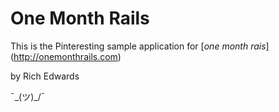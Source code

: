 # One Month Rails

This is the Pinteresting sample application for [*one month rais*] (http://onemonthrails.com)

by Rich Edwards 

¯\_(ツ)_/¯